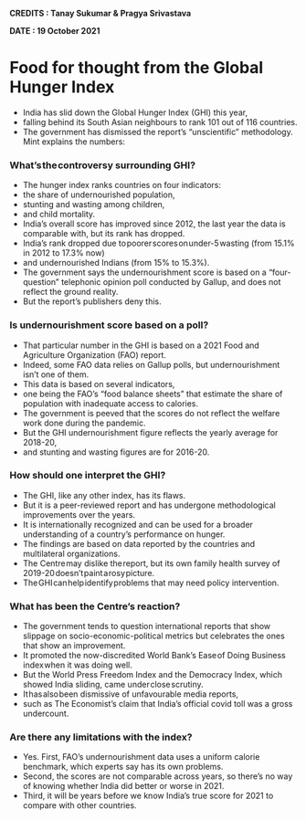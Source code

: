 **CREDITS : Tanay Sukumar & Pragya Srivastava**

**DATE : 19 October 2021**

# Food for thought from the Global Hunger Index
- India has slid down the Global Hunger Index (GHI) this year,
- falling behind its South Asian neighbours to rank 101 out of 116 countries.
- The government has dismissed the report’s “unscientific” methodology. Mint explains the numbers:

### What’s the controversy surrounding GHI?
- The hunger index ranks countries on four indicators: 
- the share of undernourished population,
- stunting and wasting among children,
- and child mortality.
- India’s overall score has improved since 2012, the last year the data is comparable with, but its rank has dropped.
- India’s rank dropped due to poorer scores on under-5 wasting (from 15.1% in 2012 to 17.3% now)
- and undernourished Indians (from 15% to 15.3%).
- The government says the undernourishment score is based on a “four-question” telephonic opinion poll conducted by Gallup, and does not reflect the ground reality.
- But the report’s publishers deny this.

### Is undernourishment score based on a poll?
- That particular number in the GHI is based on a 2021 Food and Agriculture Organization (FAO) report.
- Indeed, some FAO data relies on Gallup polls, but undernourishment isn’t one of them.
- This data is based on several indicators,
- one being the FAO’s “food balance sheets” that estimate the share of population with inadequate access to calories.
- The government is peeved that the scores do not reflect the welfare work done during the pandemic.
- But the GHI undernourishment figure reflects the yearly average for 2018-20,
- and stunting and wasting figures are for 2016-20.

### How should one interpret the GHI?
- The GHI, like any other index, has its flaws.
- But it is a peer-reviewed report and has undergone methodological improvements over the years.
- It is internationally recognized and can be used for a broader understanding of a country’s performance on hunger.
- The findings are based on data reported by the countries and multilateral organizations.
- The Centre may dislike the report, but its own family health survey of 2019-20 doesn’t paint a rosy picture.
- The GHI can help identify problems that may need policy intervention.

### What has been the Centre’s reaction?
- The government tends to question international reports that show slippage on socio-economic-political metrics but celebrates the ones that show an improvement.
- It promoted the now-discredited World Bank’s Ease of Doing Business index when it was doing well.
- But the World Press Freedom Index and the Democracy Index, which showed India sliding, came under close scrutiny.
- It has also been dismissive of unfavourable media reports,
- such as The Economist’s claim that India’s official covid toll was a gross undercount.

### Are there any limitations with the index?
- Yes. First, FAO’s undernourishment data uses a uniform calorie benchmark, which experts say has its own problems.
- Second, the scores are not comparable across years, so there’s no way of knowing whether India did better or worse in 2021.
- Third, it will be years before we know India’s true score for 2021 to compare with other countries.

